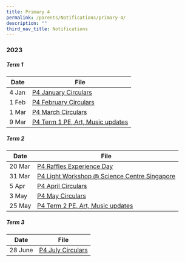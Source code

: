 ```yaml
---
title: Primary 4
permalink: /parents/Notifications/primary-4/
description: ""
third_nav_title: Notifications
---
```

### **2023**

##### Term 1

| Date| File | 
| -------- | -------- | 
|4 Jan|[P4 January Circulars](/files/Notification%202023/P4/rgps_n23_p4_003_p4%20january%20circulars.pdf)|
|1 Feb|[P4 February Circulars](/files/Notification%202023/P4/RGPS_N23_P4_006_P4%20February%20Circulars.pdf)|
|1 Mar|[P4 March Circulars](/files/Notification%202023/P4/RGPS_N23_P4_007_P4%20March%20Circulars.pdf)|
|9 Mar|[P4 Term 1 PE, Art, Music updates](/files/Notification%202023/P4/Term%201%20P4%20update.pdf)|

##### Term 2

| Date| File | 
| -------- | -------- | 
|20 Mar|[P4 Raffles Experience Day](/files/Notification%202023/P4/P4%20Raffles%20Experience%20Day%20Notification%20(2023)_20%20Mar.pdf)|
|31 Mar|[P4 Light Workshop @ Science Centre Singapore](/files/Notification%202023/P4/2023%20pg%20to%20parents%20rgps%20p4%20lj%20light.pdf)|
|5 Apr|[P4 April Circulars](/files/Notification%202023/P4/rgps_n23_p4_015_p4%20april%20circulars.pdf)|
|3 May|[P4 May Circulars](/files/Notification%202023/P4/rgps_n23_p4_016_p4%20may%20circulars.pdf)|
|25 May|[P4 Term 2 PE, Art, Music updates](/files/Notification%202023/P4/p4%20pam%20updates%20term%202.pdf)|

##### Term 3

| Date| File | 
| -------- | -------- | 
|28 June|[P4 July Circulars](/files/Notification%202023/P4/rgps_n23_p4_019.pdf)|